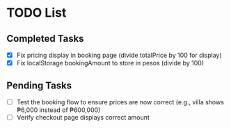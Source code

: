 # TODO List

## Completed Tasks
- [x] Fix pricing display in booking page (divide totalPrice by 100 for display)
- [x] Fix localStorage bookingAmount to store in pesos (divide by 100)

## Pending Tasks
- [ ] Test the booking flow to ensure prices are now correct (e.g., villa shows ₱6,000 instead of ₱600,000)
- [ ] Verify checkout page displays correct amount
